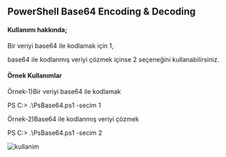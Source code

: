   ## PowerShell Base64 Encoding & Decoding 
  
  
  #### Kullanımı hakkında;
  
  Bir veriyi base64 ile kodlamak için 1,
  
  base64 ile kodlanmış veriyi çözmek içinse 2 seçeneğini kullanabilirsiniz.

  #### Örnek Kullanımlar
  

  Örnek-1)Bir veriyi base64 ile kodlamak
  
  PS C:\> .\PsBase64.ps1 -secim 1

  Örnek-2)Base64 ile kodlanmış veriyi çözmek
  
  PS C:\> .\PsBase64.ps1 -secim 2
  


![kullanim](https://user-images.githubusercontent.com/25087769/50220199-b7845880-03a2-11e9-9ee0-5d68d909f17a.PNG)
